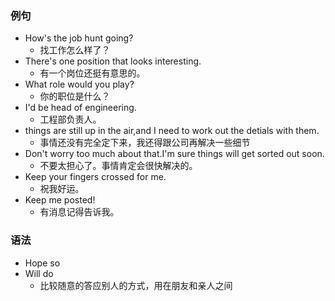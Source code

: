 ### 例句

- How's the job hunt going?
  - 找工作怎么样了？
- There's one position that looks interesting.
  - 有一个岗位还挺有意思的。
- What role would you play?
  - 你的职位是什么？
- I'd be head of engineering.
  - 工程部负责人。
- things are still up in the air,and I need to work out the detials with them.
  - 事情还没有完全定下来，我还得跟公司再解决一些细节
- Don't worry too much about that.I'm sure things will get sorted out soon.
  - 不要太担心了。事情肯定会很快解决的。
- Keep your fingers crossed for me.
  - 祝我好运。
- Keep me posted!
  - 有消息记得告诉我。

### 语法

- Hope so
- Will do
  - 比较随意的答应别人的方式，用在朋友和亲人之间